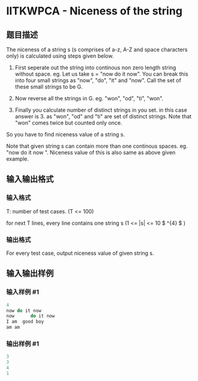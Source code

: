 # IITKWPCA - Niceness of the string

## 题目描述

 The niceness of a string s (s comprises of a-z, A-Z and space characters only) is calculated using steps given below.

1. First seperate out the string into continous non zero length string without space. eg. Let us take s = "now do it now". You can break this into four small strings as "now", "do", "it" and "now". Call the set of these small strings to be G.

2. Now reverse all the strings in G. eg. "won", "od", "ti", "won".

3. Finally you calculate number of distinct strings in you set. in this case answer is 3. as "won", "od" and "ti" are set of distinct strings. Note that "won" comes twice but counted only once.

So you have to find niceness value of a string s.

Note that given string s can contain more than one continous spaces. eg. "now do it now ". Niceness value of this is also same as above given example.

## 输入输出格式

### 输入格式

T: number of test cases. (T <= 100)

for next T lines, every line contains one string s (1 <= |s| <= 10 $ ^{4} $ )

### 输出格式

For every test case, output niceness value of given string s.

## 输入输出样例

### 输入样例 #1

```cpp
4
now do it now
now      do it now
I am  good boy
am am
```


### 输出样例 #1

```cpp
3
3
4
1
```


